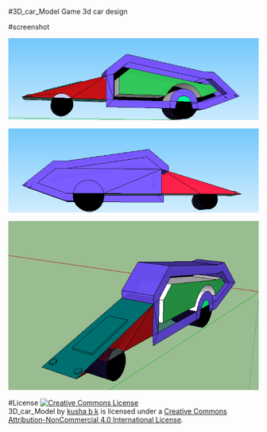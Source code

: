 #3D_car_Model
Game 3d car design


#screenshot

![alt tag](https://github.com/kusha-b-k/3D_car_Model/blob/master/images/carface1.png)

![alt tag](https://github.com/kusha-b-k/3D_car_Model/blob/master/images/carface2.png)

![alt tag](https://github.com/kusha-b-k/3D_car_Model/blob/master/images/carface3.png)



#License
<a rel="license" href="http://creativecommons.org/licenses/by-nc/4.0/"><img alt="Creative Commons License" style="border-width:0" src="https://i.creativecommons.org/l/by-nc/4.0/88x31.png" /></a><br /><span xmlns:dct="http://purl.org/dc/terms/" property="dct:title">3D_car_Model</span> by <a xmlns:cc="http://creativecommons.org/ns#" href="https://github.com/kusha-b-k/3D_car_Model" property="cc:attributionName" rel="cc:attributionURL">kusha b k</a> is licensed under a <a rel="license" href="http://creativecommons.org/licenses/by-nc/4.0/">Creative Commons Attribution-NonCommercial 4.0 International License</a>.
